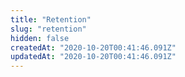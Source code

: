 ```yaml
---
title: "Retention"
slug: "retention"
hidden: false
createdAt: "2020-10-20T00:41:46.091Z"
updatedAt: "2020-10-20T00:41:46.091Z"
---
```

